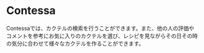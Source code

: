 # Contessa
Contessaでは、カクテルの検索を行うことができます。また、他の人の評価やコメントを参考にお気に入りのカクテルを選び、レシピを見ながらその日その時の気分に合わせて様々なカクテルを作ることができます。
